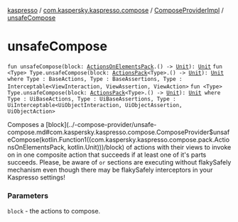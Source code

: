 [kaspresso](../../index.md) / [com.kaspersky.kaspresso.compose](../index.md) / [ComposeProviderImpl](index.md) / [unsafeCompose](./unsafe-compose.md)

# unsafeCompose

`fun unsafeCompose(block: `[`ActionsOnElementsPack`](../../com.kaspersky.kaspresso.compose.pack/-actions-on-elements-pack/index.md)`.() -> `[`Unit`](https://kotlinlang.org/api/latest/jvm/stdlib/kotlin/-unit/index.html)`): `[`Unit`](https://kotlinlang.org/api/latest/jvm/stdlib/kotlin/-unit/index.html)
`fun <Type> Type.unsafeCompose(block: `[`ActionsPack`](../../com.kaspersky.kaspresso.compose.pack/-actions-pack/index.md)`<Type>.() -> `[`Unit`](https://kotlinlang.org/api/latest/jvm/stdlib/kotlin/-unit/index.html)`): `[`Unit`](https://kotlinlang.org/api/latest/jvm/stdlib/kotlin/-unit/index.html)` where Type : BaseActions, Type : BaseAssertions, Type : Interceptable<ViewInteraction, ViewAssertion, ViewAction>`
`fun <Type> Type.unsafeCompose(block: `[`ActionsPack`](../../com.kaspersky.kaspresso.compose.pack/-actions-pack/index.md)`<Type>.() -> `[`Unit`](https://kotlinlang.org/api/latest/jvm/stdlib/kotlin/-unit/index.html)`): `[`Unit`](https://kotlinlang.org/api/latest/jvm/stdlib/kotlin/-unit/index.html)` where Type : UiBaseActions, Type : UiBaseAssertions, Type : UiInterceptable<UiObjectInteraction, UiObjectAssertion, UiObjectAction>`

Composes a [block](../-compose-provider/unsafe-compose.md#com.kaspersky.kaspresso.compose.ComposeProvider$unsafeCompose(kotlin.Function1((com.kaspersky.kaspresso.compose.pack.ActionsOnElementsPack, kotlin.Unit)))/block) of actions with their views to invoke on in one composite action that succeeds if at least
one of it's parts succeeds.
Please, be aware of `or` sections are executing without flakySafely mechanism
    even though there may be flakySafely interceptors in your Kaspresso settings!

### Parameters

`block` - the actions to compose.